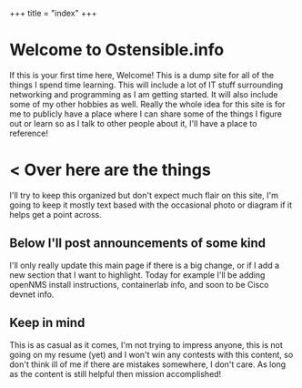 +++
title = "index"
+++

# Welcome to Ostensible.info

If this is your first time here, Welcome! 
This is a dump site for all of the things I spend time learning. This will include a lot of IT stuff surrounding networking and programming as I am getting started. It will also include some of my other hobbies as well. Really the whole idea for this site is for me to publicly have a place where I can share some of the things I figure out or learn so as I talk to other people about it, I'll have a place to reference!


# < Over here are the things

I'll try to keep this organized but don't expect much flair on this site, I'm going to keep it mostly text based with the occasional photo or diagram if it helps get a point across. 

## Below I'll post announcements of some kind

I'll only really update this main page if there is a big change, or if I add a new section that I want to highlight. Today for example I'll be adding openNMS install instructions, containerlab info, and soon to be Cisco devnet info.

## Keep in mind

This is as casual as it comes, I'm not trying to impress anyone, this is not going on my resume (yet) and I won't win any contests with this content, so don't think ill of me if there are mistakes somewhere, I don't care. As long as the content is still helpful then mission accomplished!
>
